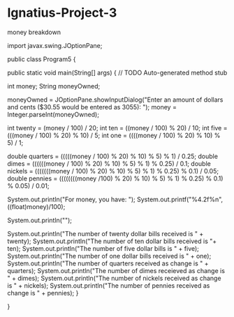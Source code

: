 # Ignatius-Project-3
money breakdown

import javax.swing.JOptionPane;

public class Program5 {

 public static void main(String[] args) {
  // TODO Auto-generated method stub

  int money;
  String moneyOwned;
  
  moneyOwned = JOptionPane.showInputDialog("Enter an amount of dollars and cents ($30.55 would be entered as 3055): ");
  money = Integer.parseInt(moneyOwned);
  
  
  int twenty = (money / 100) / 20;
  int ten = ((money / 100) % 20) / 10;
  int five = (((money / 100) % 20) % 10) / 5;
  int one = ((((money / 100) % 20) % 10) % 5) / 1;
  
  double quarters = (((((money / 100) % 20) % 10) % 5) % 1) / 0.25;
  double dimes = ((((((money / 100) % 20) % 10) % 5) % 1) % 0.25) / 0.1;
  double nickels = (((((((money / 100) % 20) % 10) % 5) % 1) % 0.25) % 0.1) / 0.05;
  double pennies = ((((((((money /100) % 20) % 10) % 5) % 1) % 0.25) % 0.1) % 0.05) / 0.01;
   
  System.out.println("For money, you have: "); 
  System.out.printf("%4.2f%n", ((float)money)/100);
  
  System.out.println("");
  
  System.out.println("The number of twenty dollar bills received is " + twenty);
  System.out.println("The number of ten dollar bills received is "+ ten);
  System.out.println("The number of five dollar bills is " + five);
  System.out.println("The number of one dollar bills received is " + one);
  System.out.println("The number of quarters received as change is " + quarters);
  System.out.println("The number of dimes receieved as change is " + dimes);
  System.out.println("The number of nickels received as change is " + nickels);
  System.out.println("The number of pennies received as change is " + pennies); 
 }

}
